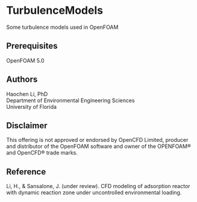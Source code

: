 # TurbulenceModels
Some turbulence models used in OpenFOAM

## Prerequisites
OpenFOAM 5.0

## Authors
Haochen Li, PhD <br />
Department of Environmental Engineering Sciences <br />
University of Florida

## Disclaimer
This offering is not approved or endorsed by OpenCFD Limited, producer and distributor of the OpenFOAM software and owner of the OPENFOAM®  and OpenCFD®  trade marks.

## Reference
Li, H., & Sansalone, J. (under review). CFD modeling of adsorption reactor with dynamic reaction zone under uncontrolled environmental loading. 
